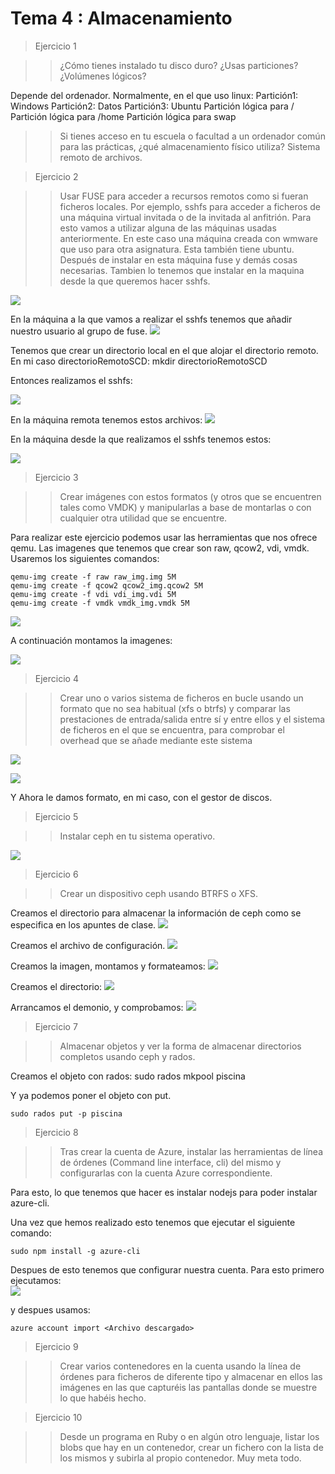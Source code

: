 Tema 4 : Almacenamiento
=======================

> Ejercicio 1

>>¿Cómo tienes instalado tu disco duro? ¿Usas particiones? ¿Volúmenes lógicos?

Depende del ordenador. Normalmente, en el que uso linux:
Partición1: Windows
Partición2: Datos
Partición3: Ubuntu
	Partición lógica para /
	Partición lógica para /home
	Partición lógica para swap

>>Si tienes acceso en tu escuela o facultad a un ordenador común para las prácticas, ¿qué almacenamiento físico utiliza?
	Sistema remoto de archivos.


> Ejercicio 2

>>Usar FUSE para acceder a recursos remotos como si fueran ficheros locales. Por ejemplo, sshfs para acceder a ficheros de una máquina virtual invitada o de la invitada al anfitrión.
Para esto vamos a utilizar alguna de las máquinas usadas anteriormente. En este caso una máquina creada con wmware que uso para otra asignatura. Esta también tiene ubuntu. Después de instalar en esta máquina fuse y demás cosas necesarias. Tambien lo tenemos que instalar en la maquina desde la que queremos hacer sshfs.

![](https://github.com/javiercollado/IV-JCL/blob/master/Tema%204%20Ejercicios/Imagenes%20Almacenamiento/Install%20fuse%20y%20mas%20En%20SCD.png?raw=true)

En la máquina a la que vamos a realizar el sshfs tenemos que añadir nuestro usuario al grupo de fuse.
![](https://github.com/javiercollado/IV-JCL/blob/master/Tema%204%20Ejercicios/Imagenes%20Almacenamiento/Add%20a%20grupo%20fuse.png?raw=true)

Tenemos que crear un directorio local en el que alojar el directorio remoto. En mi caso directorioRemotoSCD:
	mkdir directorioRemotoSCD

Entonces realizamos el sshfs:

![](https://github.com/javiercollado/IV-JCL/blob/master/Tema%204%20Ejercicios/Imagenes%20Almacenamiento/sshfs%20a%20scd.png?raw=true)

En la máquina remota tenemos estos archivos:
![](https://github.com/javiercollado/IV-JCL/blob/master/Tema%204%20Ejercicios/Imagenes%20Almacenamiento/contenido%20real.png?raw=true)

En la máquina desde la que realizamos el sshfs tenemos estos:

![](https://github.com/javiercollado/IV-JCL/blob/master/Tema%204%20Ejercicios/Imagenes%20Almacenamiento/contenido%20directorio%20remoto.png?raw=true)


>Ejercicio 3

>>Crear imágenes con estos formatos (y otros que se encuentren tales como VMDK) y manipularlas a base de montarlas o con cualquier otra utilidad que se encuentre.

Para realizar este ejercicio podemos usar las herramientas que nos ofrece qemu.
Las imagenes que tenemos que crear son raw, qcow2, vdi, vmdk.
Usaremos los siguientes comandos:  

	qemu-img create -f raw raw_img.img 5M  
	qemu-img create -f qcow2 qcow2_img.qcow2 5M  
	qemu-img create -f vdi vdi_img.vdi 5M  
	qemu-img create -f vmdk vmdk_img.vmdk 5M  

![](https://github.com/javiercollado/IV-JCL/blob/master/Tema%204%20Ejercicios/Imagenes%20Almacenamiento/Creacion%20imagenes%20almacenamiento.png?raw=true)

A continuación montamos la imagenes:

![](https://github.com/javiercollado/IV-JCL/blob/master/Tema%204%20Ejercicios/Imagenes%20Almacenamiento/montar1.png?raw=true)


>Ejercicio 4

>>Crear uno o varios sistema de ficheros en bucle usando un formato que no sea habitual (xfs o btrfs) y comparar las prestaciones de entrada/salida entre sí y entre ellos y el sistema de ficheros en el que se encuentra, para comprobar el overhead que se añade mediante este sistema


![](https://github.com/javiercollado/IV-JCL/blob/master/Tema%204%20Ejercicios/Imagenes%20Almacenamiento/ej4.png?raw=true)  

![](https://github.com/javiercollado/IV-JCL/blob/master/Tema%204%20Ejercicios/Imagenes%20Almacenamiento/Ej%204%202.png?raw=true)  

Y Ahora le damos formato, en mi caso, con el gestor de discos.
 

>Ejercicio 5

>>Instalar ceph en tu sistema operativo.

![](https://github.com/javiercollado/IV-JCL/blob/master/Tema%204%20Ejercicios/Imagenes%20Almacenamiento/Install%20ceph.png?raw=true)

>Ejercicio 6

>>Crear un dispositivo ceph usando BTRFS o XFS.

Creamos el directorio para almacenar la información de ceph como se especifica en los apuntes de clase.
![](https://github.com/javiercollado/IV-JCL/blob/master/Tema%204%20Ejercicios/Imagenes%20Almacenamiento/Ceph4.png?raw=true)

Creamos el archivo de configuración.
![](https://github.com/javiercollado/IV-JCL/blob/master/Tema%204%20Ejercicios/Imagenes%20Almacenamiento/Ceph%205%20configuracion%20ok.png?raw=true)

Creamos la imagen, montamos y formateamos:
![](https://github.com/javiercollado/IV-JCL/blob/master/Tema%204%20Ejercicios/Imagenes%20Almacenamiento/Ceph%203.png?raw=true)

Creamos el directorio:
![](https://github.com/javiercollado/IV-JCL/blob/master/Tema%204%20Ejercicios/Imagenes%20Almacenamiento/Ceph4.png?raw=true)

Arrancamos el demonio, y comprobamos:
![](https://github.com/javiercollado/IV-JCL/blob/master/Tema%204%20Ejercicios/Imagenes%20Almacenamiento/Ceph%20final.png?raw=true)


>Ejercicio 7

>>Almacenar objetos y ver la forma de almacenar directorios completos usando ceph y rados.

Creamos el objeto con rados:
	sudo rados mkpool piscina

Y ya podemos poner el objeto con put.

	sudo rados put -p piscina

>Ejercicio 8

>>Tras crear la cuenta de Azure, instalar las herramientas de línea de órdenes (Command line interface, cli) del mismo y configurarlas con la cuenta Azure correspondiente.

Para esto, lo que tenemos que hacer es instalar nodejs para poder instalar  azure-cli.

Una vez que hemos realizado esto tenemos que ejecutar el siguiente comando:  

	sudo npm install -g azure-cli

Despues de esto tenemos que configurar nuestra cuenta. Para esto primero ejecutamos:  
![](https://github.com/javiercollado/IV-JCL/blob/master/Tema%204%20Ejercicios/Imagenes%20Almacenamiento/Ej%208%20account%20download.png?raw=true)

y despues usamos:	

	azure account import <Archivo descargado>

>Ejercicio 9

>>Crear varios contenedores en la cuenta usando la línea de órdenes para ficheros de diferente tipo y almacenar en ellos las imágenes en las que capturéis las pantallas donde se muestre lo que habéis hecho.

>Ejercicio 10

>>Desde un programa en Ruby o en algún otro lenguaje, listar los blobs que hay en un contenedor, crear un fichero con la lista de los mismos y subirla al propio contenedor. Muy meta todo.


